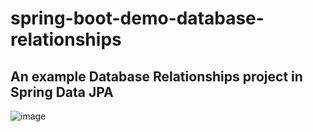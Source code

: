 # spring-boot-demo-database-relationships
An example Database Relationships project in Spring Data JPA
-----------------------------------------------------------------
![image](https://github.com/TheAkylino/spring-boot-demo-jpa-hibernate/assets/40051292/362ed87b-2561-489c-bf09-92ade93853c7)

